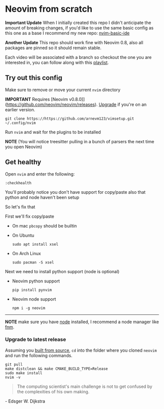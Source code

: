 # Neovim from scratch

**Important Update** When I initially created this repo I didn't anticipate the amount of breaking changes, if you'd like to use the same basic config as this one as a base I recommend my new repo: [nvim-basic-ide](https://github.com/LunarVim/nvim-basic-ide)

**Another Update** This repo should work fine with Neovim 0.8, also all packages are pinned so it should remain stable.

Each video will be associated with a branch so checkout the one you are interested in, you can follow along with this [playlist](https://www.youtube.com/watch?v=ctH-a-1eUME&list=PLhoH5vyxr6Qq41NFL4GvhFp-WLd5xzIzZ).

## Try out this config

Make sure to remove or move your current `nvim` directory

**IMPORTANT** Requires [Neovim v0.8.0]](https://github.com/neovim/neovim/releases).  [Upgrade](#upgrade-to-latest-release) if you're on an earlier version. 
```
git clone https://https://github.com/arnevm123/vimsetup.git ~/.config/nvim
```

Run `nvim` and wait for the plugins to be installed 

**NOTE** (You will notice treesitter pulling in a bunch of parsers the next time you open Neovim) 

## Get healthy

Open `nvim` and enter the following:

```
:checkhealth
```

You'll probably notice you don't have support for copy/paste also that python and node haven't been setup

So let's fix that

First we'll fix copy/paste

- On mac `pbcopy` should be builtin

- On Ubuntu

  ```
  sudo apt install xsel
  ```

- On Arch Linux

  ```
  sudo pacman -S xsel
  ```

Next we need to install python support (node is optional)

- Neovim python support

  ```
  pip install pynvim
  ```

- Neovim node support

  ```
  npm i -g neovim
  ```
---

**NOTE** make sure you have [node](https://nodejs.org/en/) installed, I recommend a node manager like [fnm](https://github.com/Schniz/fnm).

### Upgrade to latest release

Assuming you [built from source](https://github.com/neovim/neovim/wiki/Building-Neovim#quick-start), `cd` into the folder where you cloned `neovim` and run the following commands. 
```
git pull
make distclean && make CMAKE_BUILD_TYPE=Release
sudo make install
nvim -v
```

> The computing scientist's main challenge is not to get confused by the complexities of his own making. 

\- Edsger W. Dijkstra
